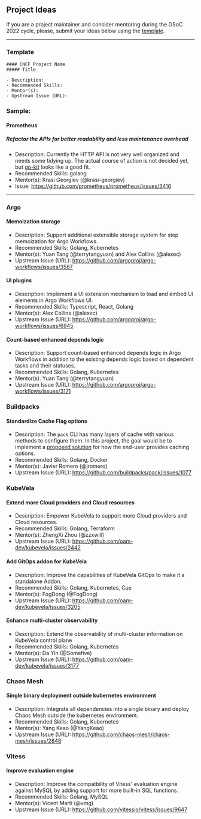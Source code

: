 ## Project Ideas

If you are a project maintainer and consider mentoring during the GSoC 2022 cycle, please, submit your ideas below using the [template](/PROJECT_IDEA_TEMPLATE.md).

---

### Template

```
#### CNCF Project Name
##### Title

- Description:
- Recommended Skills:
- Mentor(s):
- Upstream Issue (URL):
```

### Sample:

#### Prometheus
##### Refactor the APIs for better readability and less maintenance overhead

- Description: Currently the HTTP API is not very well organized and needs some tidying up. The actual course of action is not decided yet, but [go-kit](https://github.com/go-kit/kit) looks like a good fit.
- Recommended Skills: golang
- Mentor(s): Krasi Georgiev (@krasi-georgiev)
- Issue: https://github.com/prometheus/prometheus/issues/3416

---

### Argo

#### Memoization storage

- Description: Support additional extensible storage system for step memoization for Argo Workflows.
- Recommended Skills: Golang, Kubernetes
- Mentor(s): Yuan Tang (@terrytangyuan) and Alex Collins (@alexec)
- Upstream Issue (URL): https://github.com/argoproj/argo-workflows/issues/3587

#### UI plugins

- Description: Implement a UI extension mechanism to load and embed UI elements in Argo Workflows UI.
- Recommended Skills: Typescript, React, Golang
- Mentor(s): Alex Collins (@alexec)
- Upstream Issue (URL): https://github.com/argoproj/argo-workflows/issues/6945

#### Count-based enhanced depends logic

- Description: Support count-based enhanced depends logic in Argo Workflows in addition to the existing depends logic based on dependent tasks and their statuses.
- Recommended Skills: Golang, Kubernetes
- Mentor(s): Yuan Tang (@terrytangyuan)
- Upstream Issue (URL): https://github.com/argoproj/argo-workflows/issues/3171

### Buildpacks

#### Standardize Cache Flag options

- Description: The `pack` CLI has many layers of cache with various methods to configure them. In this project, the goal would be to implement a [proposed solution](https://github.com/buildpacks/rfcs/blob/main/text/0091-pack-cache-options.md) for how the end-user provides caching options.
- Recommended Skills: Golang, Docker
- Mentor(s): Javier Romero (@jromero)
- Upstream Issue (URL): https://github.com/buildpacks/pack/issues/1077

### KubeVela

#### Extend more Cloud providers and Cloud resources

- Description: Empower KubeVela to support more Cloud providers and Cloud resources.
- Recommended Skills: Golang, Terraform
- Mentor(s): ZhengXi Zhou (@zzxwill)
- Upstream Issue (URL): https://github.com/oam-dev/kubevela/issues/2442

#### Add GitOps addon for KubeVela

- Description: Improve the capabilities of KubeVela GitOps to make it a standalone Addon.
- Recommended Skills: Golang, Kubernetes, Cue
- Mentor(s): FogDong (@FogDong)
- Upstream Issue (URL): https://github.com/oam-dev/kubevela/issues/3205

#### Enhance multi-cluster observability

- Description: Extend the observability of multi-cluster information on KubeVela control plane
- Recommended Skills: Golang, Kubernetes
- Mentor(s): Da Yin (@Somefive)
- Upstream Issue (URL): https://github.com/oam-dev/kubevela/issues/3177

### Chaos Mesh

#### Single binary deployment outside kubernetes environment

- Description: Integrate all dependencies into a single binary and deploy Chaos Mesh outside the kubernetes environment.
- Recommended Skills: Golang, Kubernetes
- Mentor(s): Yang Keao (@YangKeao)
- Upstream Issue (URL): https://github.com/chaos-mesh/chaos-mesh/issues/2848

### Vitess

#### Improve evaluation engine

- Description: Improve the compatbility of Vitess' evaluation engine against MySQL by adding support for more built-in SQL functions.
- Recommended Skills: Golang, MySQL
- Mentor(s): Vicent Marti (@vmg)
- Upstream Issue (URL): https://github.com/vitessio/vitess/issues/9647
